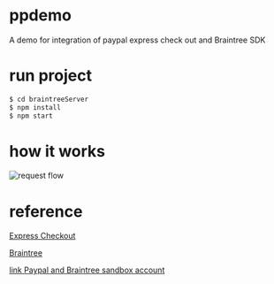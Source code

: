 # ppdemo
A demo for integration of paypal express check out and Braintree SDK

# run project
```sh
$ cd braintreeServer
$ npm install
$ npm start
```

# how it works
![request flow](https://developer.paypal.com/img/developers/diagram-overview.png)

# reference 
[Express Checkout](https://developer.paypal.com/docs/accept-payments/express-checkout/ec-braintree-sdk/get-started/)

[Braintree](https://developers.braintreepayments.com/start/tutorial)

[link Paypal and Braintree sandbox account](https://developers.braintreepayments.com/guides/paypal/testing-go-live/node#linked-paypal-testing)